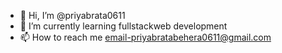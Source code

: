 - 👋 Hi, I’m @priyabrata0611 
- 🌱 I’m currently learning fullstackweb development
- 📫 How to reach me email-priyabratabehera0611@gmail.com

<!---
priyabrata0611/priyabrata0611 is a ✨ special ✨ repository because its `README.md` (this file) appears on your GitHub profile.
You can click the Preview link to take a look at your changes.
--->
